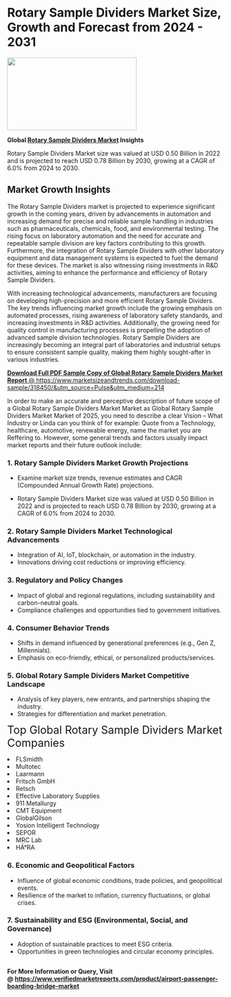 <H1>Rotary Sample Dividers Market Size, Growth and Forecast from 2024 - 2031</H1><img class="aligncenter size-medium wp-image-584254" src="https://thirdeyenews.in/wp-content/uploads/2024/09/Global-Market-Research-300x168.jpeg" alt="" width="300" height="168" /><p><strong>Global&nbsp;<a href="https://www.marketsizeandtrends.com/download-sample/318450/&amp;utm_source=Pulse&amp;utm_medium=214">Rotary Sample Dividers Market</a> Insights</strong></p><p>Rotary Sample Dividers Market size was valued at USD 0.50 Billion in 2022 and is projected to reach USD 0.78 Billion by 2030, growing at a CAGR of 6.0% from 2024 to 2030.</p><p><h2>Market Growth Insights</h2> <p>The Rotary Sample Dividers market is projected to experience significant growth in the coming years, driven by advancements in automation and increasing demand for precise and reliable sample handling in industries such as pharmaceuticals, chemicals, food, and environmental testing. The rising focus on laboratory automation and the need for accurate and repeatable sample division are key factors contributing to this growth. Furthermore, the integration of Rotary Sample Dividers with other laboratory equipment and data management systems is expected to fuel the demand for these devices. The market is also witnessing rising investments in R&D activities, aiming to enhance the performance and efficiency of Rotary Sample Dividers.</p> <p><a href="#"></a></p> <p>With increasing technological advancements, manufacturers are focusing on developing high-precision and more efficient Rotary Sample Dividers. The key trends influencing market growth include the growing emphasis on automated processes, rising awareness of laboratory safety standards, and increasing investments in R&D activities. Additionally, the growing need for quality control in manufacturing processes is propelling the adoption of advanced sample division technologies. Rotary Sample Dividers are increasingly becoming an integral part of laboratories and industrial setups to ensure consistent sample quality, making them highly sought-after in various industries.</p> <p><a href="#"></p><p><span class=""><strong>Download Full PDF Sample Copy of Global Rotary Sample Dividers Market Report</strong> @ <a href="https://www.marketsizeandtrends.com/download-sample/318450/&amp;utm_source=Pulse&amp;utm_medium=214" target="_blank">https://www.marketsizeandtrends.com/download-sample/318450/&amp;utm_source=Pulse&amp;utm_medium=214</a></span></p><p>In order to make an accurate and perceptive description of future scope of a Global&nbsp;Rotary Sample Dividers Market Market as Global&nbsp;Rotary Sample Dividers Market Market of 2025, you need to describe a clear Vision &ndash; What Industry or Linda can you think of for example: Quote from a Technology, healthcare, automotive, renewable energy, name the market you are Reffering to. However, some general trends and factors usually impact market reports and their future outlook include:</p><h3>1.&nbsp;<strong>Rotary Sample Dividers Market Growth Projections</strong></h3><ul><li>Examine market size trends, revenue estimates and CAGR (Compounded Annual Growth Rate) projections.</li><li><p>Rotary Sample Dividers Market size was valued at USD 0.50 Billion in 2022 and is projected to reach USD 0.78 Billion by 2030, growing at a CAGR of 6.0% from 2024 to 2030.</p></li></ul><h3>2.&nbsp;<strong>Rotary Sample Dividers Market Technological Advancements</strong></h3><ul><li>Integration of AI, IoT, blockchain, or automation in the industry.</li><li>Innovations driving cost reductions or improving efficiency.</li></ul><h3>3.&nbsp;<strong>Regulatory and Policy Changes</strong></h3><ul><li>Impact of global and regional regulations, including sustainability and carbon-neutral goals.</li><li>Compliance challenges and opportunities tied to government initiatives.</li></ul><h3>4.&nbsp;<strong>Consumer Behavior Trends</strong></h3><ul><li>Shifts in demand influenced by generational preferences (e.g., Gen Z, Millennials).</li><li>Emphasis on eco-friendly, ethical, or personalized products/services.</li></ul><h3>5.&nbsp;<strong>Global Rotary Sample Dividers Market Competitive Landscape</strong></h3><ul><li>Analysis of key players, new entrants, and partnerships shaping the industry.</li><li>Strategies for differentiation and market penetration.</li></ul><p data-pm-slice="1 1 []"><span style="color: inherit; font-family: inherit; font-size: 25px;">Top Global Rotary Sample Dividers Market Companies</span></p><div class="" data-test-id=""><p><li>FLSmidth</li><li> Multotec</li><li> Laarmann</li><li> Fritsch GmbH</li><li> Retsch</li><li> Effective Laboratory Supplies</li><li> 911 Metallurgy</li><li> CMT Equipment</li><li> GlobalGilson</li><li> Yosion Intelligent Technology</li><li> SEPOR</li><li> MRC Lab</li><li> HÄ°RA</li></p></div><h3>6.&nbsp;<strong>Economic and Geopolitical Factors</strong></h3><ul><li>Influence of global economic conditions, trade policies, and geopolitical events.</li><li>Resilience of the market to inflation, currency fluctuations, or global crises.</li></ul><h3>7.&nbsp;<strong>Sustainability and ESG (Environmental, Social, and Governance)</strong></h3><ul><li>Adoption of sustainable practices to meet ESG criteria.</li><li>Opportunities in green technologies and circular economy principles.</li></ul><h2><strong style="font-size: 14px;">For More Information or Query, Visit @&nbsp;</strong><a style="background-color: #ffffff; font-size: 14px;" href="https://www.marketsizeandtrends.com/report/rotary-sample-dividers-market/" target="_blank">https://www.verifiedmarketreports.com/product/airport-passenger-boarding-bridge-market</a></h2>
